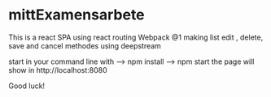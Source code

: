 # mittExamensarbete

This is a react SPA using react routing 
Webpack @1
making list
edit , delete, save and cancel methodes
using deepstream


start in your command line with --> npm install
--> npm start
the page will show in http://localhost:8080

Good luck!
